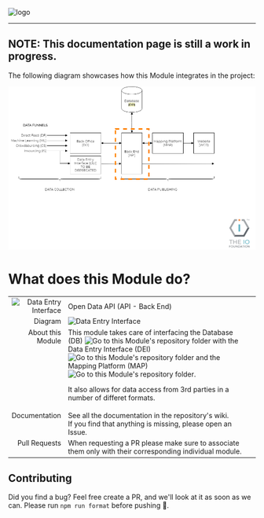 <a id="top"></a>
![logo](https://user-images.githubusercontent.com/9198668/85232285-68543380-b430-11ea-8353-1aafb79baf78.png)
***


## NOTE: This documentation page is still a work in progress.

The following diagram showcases how this Module integrates in the project:

<img src="https://github.com/TheIOFoundation/ProjectLockdown/blob/master/Docs/Diagrams/%5BTIOF%20PLD%5D%20Docs%20%5BP%5D%20General%20Modules%20Diagram%20Focus%20API%20ENG%20v1.0.png" alt="API Module Diagram" title="API Module Diagram"/>


# What does this Module do?




<table width="100%">
  <tr>
    <td width="20%" align="Right" valign="top"><img src="https://user-images.githubusercontent.com/9198668/94660909-e7fb7380-0338-11eb-9fc4-e76ecacd4c34.png" alt="Data Entry Interface" title="Data Entry Interface" xwidth="100" height="50" />
</td>  
    <td>Open Data API (API - Back End)
</td>
  </tr>
   <tr valign="top">
    <td align="Right">Diagram</td>
     <td>
       <img src="https://user-images.githubusercontent.com/9198668/94913690-46ad2280-04dc-11eb-8998-53e89a9c0bf9.png" alt="Data Entry Interface" title="Data Entry Interface" xwidth="100" height="350" />
    <td>
</td>
  </tr>
  
  <tr valign="top">
    <td align="Right">About this Module</td>
    <td>This module takes care of interfacing the
       <a href="https://github.com/TheIOFoundation/ProjectLockdown/wiki/%5BBack-End%5D-Database-(DB)" style="text-decoration: none;cursor: pointer;" title="Check this Module's documentation" alt="Check this Module's documentation">Database (DB)</a>
<a href="https://github.com/TheIOFoundation/ProjectLockdown/tree/master/DB" style="text-decoration: none;cursor: pointer;" title="Go to this Module's repository folder" alt="Go to this Module's repository folder"><img src="https://user-images.githubusercontent.com/9198668/94901447-3ccdf400-04c9-11eb-809a-00db846a47e3.jpg" alt="Go to this Module's repository folder" title="Go to this Module's repository folder" xwidth="100" height="15px" /></a>
      with the
      <a href="https://github.com/TheIOFoundation/ProjectLockdown/wiki/%5BBack-Office%5D-Data-Entry-Interface-(DEI)" style="text-decoration: none;cursor: pointer;" title="Check this Module's documentation" alt="Check this Module's documentation">Data Entry Interface (DEI)</a>
<a href="https://github.com/TheIOFoundation/ProjectLockdown/tree/master/DEI" style="text-decoration: none;cursor: pointer;" title="Go to this Module's repository folder" alt="Go to this Module's repository folder"><img src="https://user-images.githubusercontent.com/9198668/94901447-3ccdf400-04c9-11eb-809a-00db846a47e3.jpg" alt="Go to this Module's repository folder" title="Go to this Module's repository folder" xwidth="100" height="15px" /></a>
      and the
      <a href="https://github.com/TheIOFoundation/ProjectLockdown/wiki/%5BFront-End%5D-Mapping-Platform-(MAP)" style="text-decoration: none;cursor: pointer;" title="Check this Module's documentation" alt="Check this Module's documentation">Mapping Platform (MAP)</a> <a href="https://github.com/TheIOFoundation/ProjectLockdown/tree/master/MAP" style="text-decoration: none;cursor: pointer;" title="Go to this Module's repository folder" alt="Go to this Module's repository folder"><img src="https://user-images.githubusercontent.com/9198668/94901447-3ccdf400-04c9-11eb-809a-00db846a47e3.jpg" alt="Go to this Module's repository folder" title="Go to this Module's repository folder" xwidth="100" height="15px" /></a>.

It also allows for data access from 3rd parties in a number of differet formats.</td>

  </tr>
  <tr valign="top">
    <td align="Right">Documentation</td>
    <td>See all the documentation in the repository's <a href="https://github.com/TheIOFoundation/ProjectLockdown/wiki/%5BBack-End%5D-Open-Data-API-(API)" style="text-decoration: none;cursor: pointer;" title="Check this Module's documentation" alt="Check this Module's documentation">wiki</a>.
      <br/> If you find that anything is missing, please <a href="https://github.com/TheIOFoundation/ProjectLockdown/issues/new?labels=Documentation,Improvement,API&title=API+documentation+needs+improvement" style="text-decoration: none;cursor: pointer;" title="Open an Issue reporting documentation problems" alt="Open an Issue reporting documentation problems">open an Issue</a>.

</td>
  <tr valign="top">
    <td align="Right">Pull Requests</td>
    <td>When requesting a PR please make sure to associate them only with their corresponding individual module.
</td>
  </tr>
</table>



## Contributing

Did you find a bug? Feel free create a PR, and we'll look at it as soon as we can. Please run `npm run format` before pushing 🙂.
